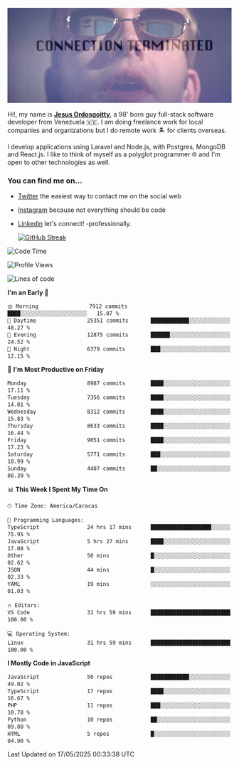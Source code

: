 ![hackers movie reference](./disconnected.jpg)

Hi!, my name is [**Jesus Ordosgoitty**](https://jodaz.dev), a 98' born guy full-stack software developer from Venezuela 🇻🇪. I am doing freelance work for local companies and organizations but I do remote work 🏝️ for clients overseas. 

I develop applications using Laravel and Node.js, with Postgres, MongoDB and React.js. I like to think of myself as a polyglot programmer 🌐 and I'm open to other technologies as well.

### You can find me on...

- [Twitter](https://twitter.com/jodaz_) the easiest way to contact me on the social web
- [Instagram](https://instagram.com/jodaz_) because not everything should be code
- [Linkedin](https://linkedin.com/in/jodaz) let's connect! -professionally.


    [![GitHub Streak](https://streak-stats.demolab.com?user=jodaz&theme=tokyonight)](https://git.io/streak-stats)

<!--START_SECTION:waka-->
![Code Time](http://img.shields.io/badge/Code%20Time-6%2C439%20hrs%2033%20mins-blue)

![Profile Views](http://img.shields.io/badge/Profile%20Views-0-blue)

![Lines of code](https://img.shields.io/badge/From%20Hello%20World%20I%27ve%20Written-83.9%20million%20lines%20of%20code-blue)

**I'm an Early 🐤** 

```text
🌞 Morning                7912 commits        ████░░░░░░░░░░░░░░░░░░░░░   15.07 % 
🌆 Daytime                25351 commits       ████████████░░░░░░░░░░░░░   48.27 % 
🌃 Evening                12875 commits       ██████░░░░░░░░░░░░░░░░░░░   24.52 % 
🌙 Night                  6379 commits        ███░░░░░░░░░░░░░░░░░░░░░░   12.15 % 
```
📅 **I'm Most Productive on Friday** 

```text
Monday                   8987 commits        ████░░░░░░░░░░░░░░░░░░░░░   17.11 % 
Tuesday                  7356 commits        ████░░░░░░░░░░░░░░░░░░░░░   14.01 % 
Wednesday                8312 commits        ████░░░░░░░░░░░░░░░░░░░░░   15.83 % 
Thursday                 8633 commits        ████░░░░░░░░░░░░░░░░░░░░░   16.44 % 
Friday                   9051 commits        ████░░░░░░░░░░░░░░░░░░░░░   17.23 % 
Saturday                 5771 commits        ███░░░░░░░░░░░░░░░░░░░░░░   10.99 % 
Sunday                   4407 commits        ██░░░░░░░░░░░░░░░░░░░░░░░   08.39 % 
```


📊 **This Week I Spent My Time On** 

```text
🕑︎ Time Zone: America/Caracas

💬 Programming Languages: 
TypeScript               24 hrs 17 mins      ███████████████████░░░░░░   75.95 % 
JavaScript               5 hrs 27 mins       ████░░░░░░░░░░░░░░░░░░░░░   17.08 % 
Other                    50 mins             █░░░░░░░░░░░░░░░░░░░░░░░░   02.62 % 
JSON                     44 mins             █░░░░░░░░░░░░░░░░░░░░░░░░   02.33 % 
YAML                     19 mins             ░░░░░░░░░░░░░░░░░░░░░░░░░   01.03 % 

🔥 Editors: 
VS Code                  31 hrs 59 mins      █████████████████████████   100.00 % 

💻 Operating System: 
Linux                    31 hrs 59 mins      █████████████████████████   100.00 % 
```

**I Mostly Code in JavaScript** 

```text
JavaScript               50 repos            ████████████░░░░░░░░░░░░░   49.02 % 
TypeScript               17 repos            ████░░░░░░░░░░░░░░░░░░░░░   16.67 % 
PHP                      11 repos            ███░░░░░░░░░░░░░░░░░░░░░░   10.78 % 
Python                   10 repos            ██░░░░░░░░░░░░░░░░░░░░░░░   09.80 % 
HTML                     5 repos             █░░░░░░░░░░░░░░░░░░░░░░░░   04.90 % 
```




 Last Updated on 17/05/2025 00:33:38 UTC
<!--END_SECTION:waka-->
